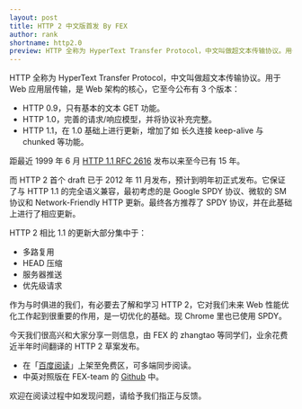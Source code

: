 ```yaml
---
layout: post
title: HTTP 2 中文版首发 By FEX
author: rank
shortname: http2.0
preview: HTTP 全称为 HyperText Transfer Protocol，中文叫做超文本传输协议。用于 Web 应用层传输，是 Web 架构的核心...
---
```


HTTP 全称为 HyperText Transfer Protocol，中文叫做超文本传输协议。用于 Web 应用层传输，是 Web 架构的核心，它至今公布有 3 个版本：

* HTTP 0.9，只有基本的文本 GET 功能。
* HTTP 1.0，完善的请求/响应模型，并将协议补充完整。
* HTTP 1.1，在 1.0 基础上进行更新，增加了如 长久连接 keep-alive 与 chunked 等功能。

距最近 1999 年 6 月 [HTTP 1.1 RFC 2616](https://www.ietf.org/rfc/rfc2616.txt) 发布以来至今已有 15 年。

而 HTTP 2 首个 draft 已于 2012 年 11 月发布，预计到明年初正式发布。它保证了与 HTTP 1.1 的完全语义兼容，最初考虑的是 Google SPDY 协议、微软的 SM 协议和 Network-Friendly HTTP 更新。最终各方推荐了 SPDY 协议，并在此基础上进行了相应更新。

HTTP 2 相比 1.1 的更新大部分集中于：

* 多路复用
* HEAD 压缩
* 服务器推送
* 优先级请求

作为与时俱进的我们，有必要去了解和学习 HTTP 2，它对我们未来 Web 性能优化工作起到很重要的作用，是一切优化的基础。现 Chrome 里也已使用 SPDY。

今天我们很高兴和大家分享一则信息，由 FEX 的 zhangtao 等同学们，业余花费近半年时间翻译的 HTTP 2 草案发布。

* 在「[百度阅读](http://yuedu.baidu.com/ebook/478d1a62376baf1ffc4fad99)」上架至免费区，可多端同步阅读。
* 中英对照版在 FEX-team 的 [Github](https://github.com/fex-team/http2-spec/blob/master/HTTP2%E4%B8%AD%E8%8B%B1%E5%AF%B9%E7%85%A7%E7%89%88\(06-29\).md) 中。

欢迎在阅读过程中如发现问题，请给予我们指正与反馈。
